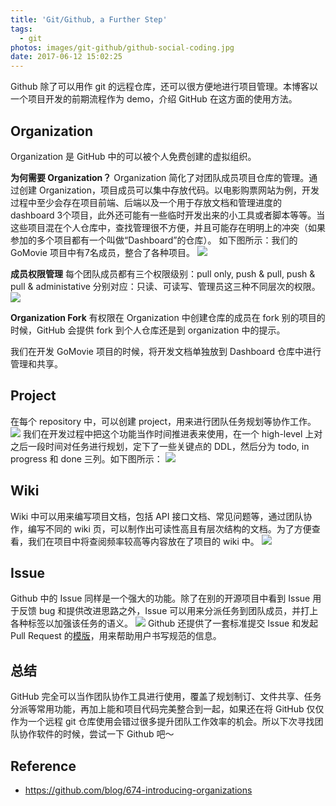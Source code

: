 ```yaml
---
title: 'Git/Github, a Further Step'
tags:
  - git
photos: images/git-github/github-social-coding.jpg
date: 2017-06-12 15:02:25
---
```


Github 除了可以用作 git 的远程仓库，还可以很方便地进行项目管理。本博客以一个项目开发的前期流程作为 demo，介绍 GitHub 在这方面的使用方法。

<!--more-->

## Organization

Organization 是 GitHub 中的可以被个人免费创建的虚拟组织。

**为何需要 Organization？**
Organization 简化了对团队成员项目仓库的管理。通过创建 Organization，项目成员可以集中存放代码。以电影购票网站为例，开发过程中至少会存在项目前端、后端以及一个用于存放文档和管理进度的 dashboard 3个项目，此外还可能有一些临时开发出来的小工具或者脚本等等。当这些项目混在个人仓库中，查找管理很不方便，并且可能存在明明上的冲突（如果参加的多个项目都有一个叫做“Dashboard”的仓库）。
如下图所示：我们的 GoMovie 项目中有7名成员，整合了各种项目。
![](http://oowu6eof3.bkt.clouddn.com/blog/docker-ci-cd/github-organization.png)

**成员权限管理**
每个团队成员都有三个权限级别：pull only, push & pull, push & pull & administative
分别对应：只读、可读写、管理员这三种不同层次的权限。
![](https://cloud.githubusercontent.com/assets/391331/6142028/a9de0054-b163-11e4-8adb-5edc9600ff97.png)

**Organization Fork**
有权限在 Organization 中创建仓库的成员在 fork 别的项目的时候，GitHub 会提供 fork 到个人仓库还是到 organization 中的提示。

我们在开发 GoMovie 项目的时候，将开发文档单独放到 Dashboard 仓库中进行管理和共享。

## Project

在每个 repository 中，可以创建 project，用来进行团队任务规划等协作工作。
![](http://oowu6eof3.bkt.clouddn.com/blog/docker-ci-cd/github-project.png)
我们在开发过程中把这个功能当作时间推进表来使用，在一个 high-level 上对之后一段时间对任务进行规划，定下了一些关键点的 DDL，然后分为 todo, in progress 和 done 三列。如下图所示：
![](http://oowu6eof3.bkt.clouddn.com/blog/docker-ci-cd/github-project-detail.png)

## Wiki

Wiki 中可以用来编写项目文档，包括 API 接口文档、常见问题等，通过团队协作，编写不同的 wiki 页，可以制作出可读性高且有层次结构的文档。为了方便查看，我们在项目中将查阅频率较高等内容放在了项目的 wiki 中。
![](http://oowu6eof3.bkt.clouddn.com/blog/docker-ci-cd/github-wiki.png)

## Issue

Github 中的 Issue 同样是一个强大的功能。除了在别的开源项目中看到 Issue 用于反馈 bug 和提供改进思路之外，Issue 可以用来分派任务到团队成员，并打上各种标签以加强该任务的语义。
![](http://oowu6eof3.bkt.clouddn.com/blog/docker-ci-cd/github-issue.png)
Github 还提供了一套标准提交 Issue 和发起 Pull Request 的[模版](https://github.com/blog/2111-issue-and-pull-request-templates)，用来帮助用户书写规范的信息。

## 总结

GitHub 完全可以当作团队协作工具进行使用，覆盖了规划制订、文件共享、任务分派等常用功能，再加上能和项目代码完美整合到一起，如果还在将 GitHub 仅仅作为一个远程 git 仓库使用会错过很多提升团队工作效率的机会。所以下次寻找团队协作软件的时候，尝试一下 Github 吧～

## Reference
- https://github.com/blog/674-introducing-organizations
